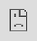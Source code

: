 ```yaml
---
title: "Business Process Modeling in HASH"
date: "2021-03-31"
categories: 
  - "Simulation"
---
```


## Business Process Modeling in HASH

Processes are the cornerstone of every company's operations. Defined and repeatable plans for satisfying business objectives differentiate a focused, efficient machine from a disorganized mess.

However, given the complexity and scale of modern businesses, it can be hard to create and optimize business processes. When dealing with tens of thousands of people managing hundred-step processes, we rapidly approach the limits of what any one person can design or understand.

At [HASH](https://hash.ai/platform) we're excited about the potential of computer-aided decision making - using the computer as a partner in deliberation and understanding, helping us find ideas and solutions that we couldn't otherwise by ourselves. Our approach is to use simulations of the real world to find the best outcomes, and maybe even more importantly, help people understand why a given choice, out of all the alternatives, is the right one to make.

We feel that business processes are a particularly promising domain to apply modeling and simulation:

- There are lots of tools for building process models, but relatively few quickly simulating and analyzing them

- Optimizations to business processes can quickly turn into millions of dollars of cost savings/new revenue

- Many of our users already manage projects, teams, and workflows that can be expressed as business processes

We've released a new plugin for HASH, built atop the [HASH API](https://docs.hash.ai/core/api), and utilizing the [HASH business process library](https://hash.ai/@hash/process), which provides a graphical user interface enabling easy simulation of business processes and operations.

## Process Modeling

<iframe style="position: absolute; top: 0; left: 0;" src="https://core.hash.ai/embed.html?project=%40hash%2Fcustomer-support-queue-process-model&amp;ref=stable&amp;view=process&amp;tabs=analysis%2Cprocess" width="100%" height="100%" frameborder="0" scrolling="auto"></p></p> <!-- /wp:html --> <div></div> <!-- wp:paragraph --> <p><strong>Key features:</strong></p> <!-- /wp:paragraph --> <div></div> <!-- wp:list --> <ul><!-- wp:list-item --> <li>Simple drag and drop interface for defining business process models.</li> <!-- /wp:list-item --> <div></div> <!-- wp:list-item --> <li>When you've made your model you can, in one click, send it to a HASH simulation which will automatically interpret the model and use the correct simulation behaviors.</li> <!-- /wp:list-item --> <div></div> <!-- wp:list-item --> <li>Run the simulation and explore the results to find the best process model and the best parameters.</li> <!-- /wp:list-item --></ul> <!-- /wp:list --> <div></div> <!-- wp:paragraph --> <p>And because it's all still powered with HASH, you can customize and extend any part of it. Combine it with other models, add data, modify a behavior, or do whatever fits your own case best. You can start building right away, and to learn more take a look at our how-to guides:</p> <!-- /wp:paragraph --> <div></div> <!-- wp:list --> <ul><!-- wp:list-item --> <li><a href="https://docs.hash.ai/core/concepts/designing-with-process-models/process-model-concepts">Key concepts in process modeling</a></li> <!-- /wp:list-item --> <div></div> <!-- wp:list-item --> <li><a href="https://docs.hash.ai/core/concepts/designing-with-process-models/using-the-process-model-builder">Getting started with the HASH process modeling plugin</a></li> <!-- /wp:list-item --> <div></div> <!-- wp:list-item --> <li><a href="https://docs.hash.ai/core/concepts/designing-with-process-models/using-data-in-a-process-model">Adding data to process models</a></li> <!-- /wp:list-item --> <div></div> <!-- wp:list-item --> <li><a href="https://docs.hash.ai/core/concepts/designing-with-process-models/analyzing-process-models">Analyzing process models</a></li> <!-- /wp:list-item --> <div></div> <!-- wp:list-item --> <li><a href="https://docs.hash.ai/core/concepts/designing-with-process-models/experimenting-with-process-models">Running experiments with process models</a></li> <!-- /wp:list-item --></ul> <!-- /wp:list --> <div></div> <!-- wp:paragraph --> <p>Along with our <a href="https://docs.hash.ai/core/tutorials/building-process-models">video tutorial on building a ticket queue process model</a>.</p> <!-- /wp:paragraph --> <div></div> <!-- wp:paragraph --> <p>We'd love to know what you build. <a href="support@hash.ai">Drop us a line</a> or chat with us on <a href="https://discord.gg/BPMrGAhjPh">Discord</a>. Have fun simulating!</p> <!-- /wp:paragraph --> <div></div> <!-- wp:acf/key-concepts {"name":"acf/key-concepts","data":{"header":"About HASH","_header":"field_5fb645d2625de","body":"\u003cstrong\u003eHASH is an operating system for developing and executing simulations at scale.\u003c/strong\u003e Domain-specific interfaces and customized simulation 'tools' like the process modeling plugin in this article can be built using the \u003ca href=\u0022https://docs.hash.ai/core/api\u0022 target=\u0022_blank\u0022 rel=\u0022noreferrer noopener\u0022\u003eHASH API\u003c/a\u003e, transforming HASH into a tailored simulation tool for any niche problem-space.\r\n\r\nUnder the hood HASH provides:\r\n\u003cul\u003e\r\n \t\u003cli\u003ehigh-performance, optimized processing of simulations through \u003ca href=\u0022https://hash.ai/platform/engine\u0022\u003ehEngine\u003c/a\u003e\u003c/li\u003e\r\n \t\u003cli\u003etotal provenance, a zero-setup environment, and in-built tools for rendering simulations with \u003ca href=\u0022https://hash.ai/platform/core\u0022\u003ehCore\u003c/a\u003e\u003c/li\u003e\r\n \t\u003cli\u003einteroperability between simulations, and a library of pre-made components on \u003ca href=\u0022https://hash.ai/platform/index\u0022\u003ehIndex\u003c/a\u003e\u003c/li\u003e\r\n \t\u003cli\u003ethe ability to single-click scale simulations to millions of agents with \u003ca href=\u0022https://hash.ai/platform/cloud\u0022\u003ehCloud\u003c/a\u003e\u003c/li\u003e\r\n\u003c/ul\u003e","_body":"field_5fb64605625df"},"mode":"edit"} /--></x-turndown></iframe>
